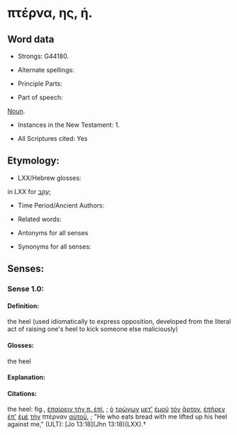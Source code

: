 # πτέρνα, ης, ἡ.

<!-- Status: S2=NeedsReview -->
<!-- Lexica used for edits: BDAG, FFM, LN, A-S -->

## Word data

* Strongs: G44180.

* Alternate spellings:



* Principle Parts: 


* Part of speech: 

[Noun](http://ugg.readthedocs.io/en/latest/noun.html).

* Instances in the New Testament: 1.

* All Scriptures cited: Yes

## Etymology: 


* LXX/Hebrew glosses: 

in LXX for [עָקֵב](//en-uhl/H6119);

* Time Period/Ancient Authors: 


* Related words: 

* Antonyms for all senses

* Synonyms for all senses: 


## Senses: 


### Sense  1.0: 

#### Definition: 

the heel (used idiomatically to express opposition, developed from the literal act of raising one's heel to kick someone else maliciously)  

#### Glosses: 

the heel

#### Explanation: 


#### Citations: 

the heel: fig., [ἐπαίρειν τὴν π. ἐπί](), 
; [ὁ](../G35880/01.md) [τρώγων](../G51760/01.md) [μετ'](../G33260/01.md) [ἐμοῦ](../G14730/01.md) [τὸν](../G35880/01.md) [ἄρτον](../G07400/01.md), [ἐπῆρεν](../G18690/01.md) [ἐπ'](../G19090/01.md) [ἐμὲ](../G14730/01.md) [τὴν](../G35880/01.md) πτέρναν [αὐτοῦ](../G08460/01.md), 
; "He who eats bread with me lifted up his heel against me," (ULT): 
[Jo 13:18](Jhn 13:18)(LXX).†
